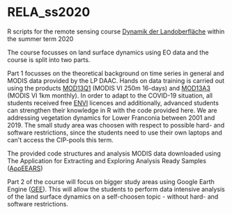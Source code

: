 # RELA_ss2020
R scripts for the remote sensing course <a href="https://wuestudy.zv.uni-wuerzburg.de:443/qisserver/pages/startFlow.xhtml?_flowId=detailView-flow&unitId=112146&periodId=288&navigationPosition=studiesOffered,courseoverviewShow">Dynamik der Landoberfläche</a> within the summer term 2020

The course focusses on land surface dynamics using EO data and the course is split into two parts. 

Part 1 focusses on the theoretical background on time series in general and MODIS data provided by the LP DAAC. Hands on data training is carried out using the products <a href="https://lpdaac.usgs.gov/products/mod13q1v006/">MOD13Q1</a> (MODIS VI 250m 16-days) and <a href="https://lpdaac.usgs.gov/products/mod13a3v006/">MOD13A3</a> (MODIS VI 1km monthly). 
In order to adapt to the COVID-19 situation, all students received free <a href="https://www.harrisgeospatial.com/Software-Technology/ENVIENVI">ENVI</a> licences and additionally, advanced students can strengthen their knowledge in R with the code provided here. We are addressing vegetation dynamics for Lower Franconia between 2001 and 2019. The small study area was choosen with respect to possible hard- and software restrictions, since the students need to use their own laptops and can't access the CIP-pools this term. 

The provided code structures and analysis MODIS data downloaded using The Application for Extracting and Exploring Analysis Ready Samples (<a href="https://lpdaac.usgs.gov/tools/appeears/">AρρEEARS</a>)

Part 2 of the course will focus on bigger study areas using Google Earth Engine (<a href="https://earthengine.google.com/">GEE</a>). This will allow the students to perform data intensive analysis of the land surface dynamics on a self-choosen topic - without hard- and software restrictions.  
